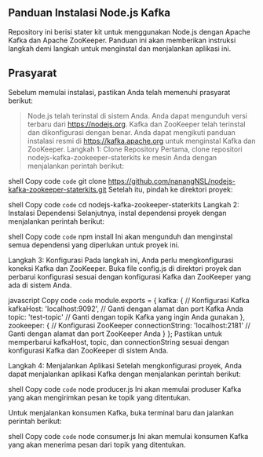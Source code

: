 ## Panduan Instalasi Node.js Kafka
Repository ini berisi stater kit untuk menggunakan Node.js dengan Apache Kafka dan Apache ZooKeeper. Panduan ini akan memberikan instruksi langkah demi langkah untuk menginstal dan menjalankan aplikasi ini.

## Prasyarat
Sebelum memulai instalasi, pastikan Anda telah memenuhi prasyarat berikut:

> Node.js telah terinstal di sistem Anda. Anda dapat mengunduh versi terbaru dari https://nodejs.org.
Kafka dan ZooKeeper telah terinstal dan dikonfigurasi dengan benar. Anda dapat mengikuti panduan instalasi resmi di https://kafka.apache.org untuk menginstal Kafka dan ZooKeeper.
Langkah 1: Clone Repository
Pertama, clone repositori nodejs-kafka-zookeeper-staterkits ke mesin Anda dengan menjalankan perintah berikut:

shell
Copy code
`code` git clone https://github.com/nanangNSL/nodejs-kafka-zookeeper-staterkits.git
Setelah itu, pindah ke direktori proyek:

shell
Copy code
`code` cd nodejs-kafka-zookeeper-staterkits
Langkah 2: Instalasi Dependensi
Selanjutnya, instal dependensi proyek dengan menjalankan perintah berikut:

shell
Copy code
`code` npm install
Ini akan mengunduh dan menginstal semua dependensi yang diperlukan untuk proyek ini.

Langkah 3: Konfigurasi
Pada langkah ini, Anda perlu mengkonfigurasi koneksi Kafka dan ZooKeeper. Buka file config.js di direktori proyek dan perbarui konfigurasi sesuai dengan konfigurasi Kafka dan ZooKeeper yang ada di sistem Anda.

javascript
Copy code
`code` module.exports = {
  kafka: {
    // Konfigurasi Kafka
    kafkaHost: 'localhost:9092', // Ganti dengan alamat dan port Kafka Anda
    topic: 'test-topic' // Ganti dengan topik Kafka yang ingin Anda gunakan
  },
  zookeeper: {
    // Konfigurasi ZooKeeper
    connectionString: 'localhost:2181' // Ganti dengan alamat dan port ZooKeeper Anda
  }
};
Pastikan untuk memperbarui kafkaHost, topic, dan connectionString sesuai dengan konfigurasi Kafka dan ZooKeeper di sistem Anda.

Langkah 4: Menjalankan Aplikasi
Setelah mengkonfigurasi proyek, Anda dapat menjalankan aplikasi Kafka dengan menjalankan perintah berikut:

shell
Copy code
`code` node producer.js
Ini akan memulai produser Kafka yang akan mengirimkan pesan ke topik yang ditentukan.

Untuk menjalankan konsumen Kafka, buka terminal baru dan jalankan perintah berikut:

shell
Copy code
`code` node consumer.js
Ini akan memulai konsumen Kafka yang akan menerima pesan dari topik yang ditentukan.
